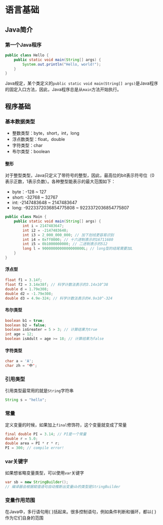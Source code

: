 # 语言基础

## Java简介

### 第一个Java程序

``` java
public class Hello {
    public static void main(String[] args) {
        System.out.println("Hello, world!");
    }
}
```

Java规定，某个类定义的`public static void main(String[] args)`是Java程序的固定入口方法，因此，Java程序总是从`main`方法开始执行。

## 程序基础

### 基本数据类型

- 整数类型：byte，short，int，long
- 浮点数类型：float，double
- 字符类型：char
- 布尔类型：boolean

#### 整形

对于整型类型，Java只定义了带符号的整型，因此，最高位的bit表示符号位（0表示正数，1表示负数）。各种整型能表示的最大范围如下：

- byte：-128 ~ 127
- short: -32768 ~ 32767
- int: -2147483648 ~ 2147483647
- long: -9223372036854775808 ~ 9223372036854775807

``` java
public class Main {
    public static void main(String[] args) {
        int i = 2147483647;
        int i2 = -2147483648;
        int i3 = 2_000_000_000; // 加下划线更容易识别
        int i4 = 0xff0000; // 十六进制表示的16711680
        int i5 = 0b1000000000; // 二进制表示的512
        long l = 9000000000000000000L; // long型的结尾需要加L
    }
}

```

#### 浮点型

``` java
float f1 = 3.14f;
float f2 = 3.14e38f; // 科学计数法表示的3.14x10^38
double d = 1.79e308;
double d2 = -1.79e308;
double d3 = 4.9e-324; // 科学计数法表示的4.9x10^-324
```

#### 布尔类型

``` java
boolean b1 = true;
boolean b2 = false;
boolean isGreater = 5 > 3; // 计算结果为true
int age = 12;
boolean isAdult = age >= 18; // 计算结果为false
```

#### 字符类型

``` java
char a = 'A';
char zh = '中';
```

### 引用类型

引用类型最常用的就是`String`字符串

``` java
String s = "hello";
```

### 常量

定义变量的时候，如果加上`final`修饰符，这个变量就变成了常量

``` java
final double PI = 3.14; // PI是一个常量
double r = 5.0;
double area = PI * r * r;
PI = 300; // compile error!
```

### var关键字

如果想省略变量类型，可以使用`var`关键字

``` java
var sb = new StringBuilder();
// 编译器会根据赋值语句自动推断出变量sb的类型是StringBuilder
```

### 变量作用范围

在Java中，多行语句用{ }括起来。很多控制语句，例如条件判断和循环，都以{ }作为它们自身的范围

